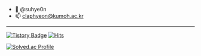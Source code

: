 - 👋 @suhye0n
- 📫 claphyeon@kumoh.ac.kr

---

[![Tistory Badge](https://img.shields.io/badge/Tech%20Blog-555263?style=flat&logoColor=white)]("https://dev10g.tistory.com/)
[![Hits](https://hits.seeyoufarm.com/api/count/incr/badge.svg?url=https%3A%2F%2Fgithub.com%2Fsuhye0n%2F&count_bg=%2379C83D&title_bg=%23555555&icon=&icon_color=%23E7E7E7&title=hits&edge_flat=false)](https://hits.seeyoufarm.com)

[![Solved.ac Profile](http://mazassumnida.wtf/api/generate_badge?boj=claphye0n)](https://solved.ac/claphye0n)
